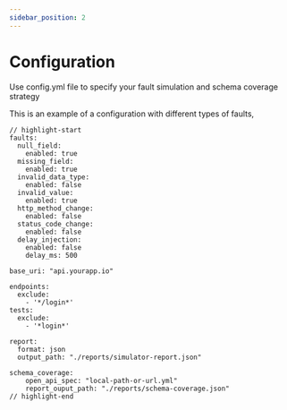 ```yaml
---
sidebar_position: 2
---
```


# Configuration

Use config.yml file to specify your fault simulation and schema coverage strategy

This is an example of a configuration with different types of faults, 
```text title="config.yml"
// highlight-start
faults:
  null_field:
    enabled: true
  missing_field:
    enabled: true
  invalid_data_type:
    enabled: false
  invalid_value:
    enabled: true
  http_method_change:
    enabled: false
  status_code_change:
    enabled: false
  delay_injection:
    enabled: false
    delay_ms: 500

base_uri: "api.yourapp.io"

endpoints:
  exclude:
    - '*/login*'
tests:
  exclude:
    - '*login*'

report:
  format: json
  output_path: "./reports/simulator-report.json"

schema_coverage:
    open_api_spec: "local-path-or-url.yml"
    report_ouput_path: "./reports/schema-coverage.json"
// highlight-end


